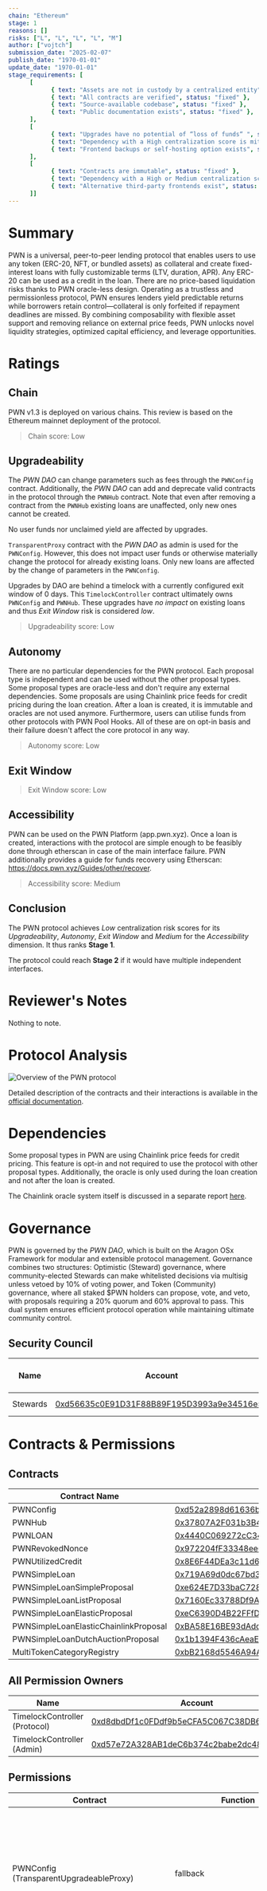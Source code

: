 ```yaml
---
chain: "Ethereum"
stage: 1
reasons: []
risks: ["L", "L", "L", "L", "M"]
author: ["vojtch"]
submission_date: "2025-02-07"
publish_date: "1970-01-01"
update_date: "1970-01-01"
stage_requirements: [
      [
            { text: "Assets are not in custody by a centralized entity", status: "fixed" },
            { text: "All contracts are verified", status: "fixed" },
            { text: "Source-available codebase", status: "fixed" },
            { text: "Public documentation exists", status: "fixed" },
      ], 
      [
            { text: "Upgrades have no potential of “loss of funds“ ", status: "fixed"},
            { text: "Dependency with a High centralization score is mitigated", status: "fixed" },
            { text: "Frontend backups or self-hosting option exists", status: "fixed"},
      ], 
      [
            { text: "Contracts are immutable", status: "fixed" },
            { text: "Dependency with a High or Medium centralization score is mitigated", status: "fixed" },
            { text: "Alternative third-party frontends exist", status: "unfixed" }  
      ]]
---
```


# Summary

PWN is a universal, peer-to-peer lending protocol that enables users to use any token (ERC-20, NFT, or bundled assets) as collateral and create fixed-interest loans with fully customizable terms (LTV, duration, APR). Any ERC-20 can be used as a credit in the loan. There are no price-based liquidation risks thanks to PWN oracle-less design. Operating as a trustless and permissionless protocol, PWN ensures lenders yield predictable returns while borrowers retain control—collateral is only forfeited if repayment deadlines are missed. By combining composability with flexible asset support and removing reliance on external price feeds, PWN unlocks novel liquidity strategies, optimized capital efficiency, and leverage opportunities.

# Ratings

## Chain

PWN v1.3 is deployed on various chains. This review is based on the Ethereum mainnet deployment of the protocol.

> Chain score: Low

## Upgradeability

The _PWN DAO_ can change parameters such as fees through the `PWNConfig` contract. Additionally, the _PWN DAO_ can add and deprecate valid contracts in the protocol through the `PWNHub` contract. Note that even after removing a contract from the `PWNHub` existing loans are unaffected, only new ones cannot be created.

No user funds nor unclaimed yield are affected by upgrades.

`TransparentProxy` contract with the _PWN DAO_ as admin is used for the `PWNConfig`. However, this does not impact user funds or otherwise materially change the protocol for already existing loans. Only new loans are affected by the change of parameters in the `PWNConfig`.

Upgrades by DAO are behind a timelock with a currently configured exit window of 0 days. This `TimelockController` contract ultimately owns `PWNConfig` and `PWNHub`. These upgrades have _no impact_ on existing loans and thus _Exit Window_ risk is considered _low_.

> Upgradeability score: Low

## Autonomy

There are no particular dependencies for the PWN protocol. Each proposal type is independent and can be used without the other proposal types. Some proposal types are oracle-less and don't require any external dependencies. Some proposals are using Chainlink price feeds for credit pricing during the loan creation. After a loan is created, it is immutable and oracles are not used anymore.
Furthermore, users can utilise funds from other protocols with PWN Pool Hooks. All of these are on opt-in basis and their failure doesn't affect the core protocol in any way.

> Autonomy score: Low

## Exit Window


> Exit Window score: Low

## Accessibility

PWN can be used on the PWN Platform (app.pwn.xyz). Once a loan is created, interactions with the protocol are simple enough to be feasibly done through etherscan in case of the main interface failure. PWN additionally provides a guide for funds recovery using Etherscan: https://docs.pwn.xyz/Guides/other/recover.

> Accessibility score: Medium

## Conclusion

The PWN protocol achieves _Low_ centralization risk scores for its _Upgradeability_, _Autonomy_, _Exit Window_ and _Medium_ for the _Accessibility_ dimension. It thus ranks **Stage 1**.

The protocol could reach **Stage 2** if it would have multiple independent interfaces.

# Reviewer's Notes

Nothing to note.

# Protocol Analysis

![Overview of the PWN protocol](../diagrams/pwn-overview.png)

Detailed description of the contracts and their interactions is available in the [official documentation](https://dev-docs.pwn.xyz/smart-contracts/core/deep-dive).

# Dependencies

Some proposal types in PWN are using Chainlink price feeds for credit pricing. This feature is opt-in and not required to use the protocol with other proposal types. Additionally, the oracle is only used during the loan creation and not after the loan is created.

The Chainlink oracle system itself is discussed in a separate report [here](/protocols/chainlink-oracles/ethereum).

# Governance

PWN is governed by the _PWN DAO_, which is built on the Aragon OSx Framework for modular and extensible protocol management. Governance combines two structures: Optimistic (Steward) governance, where community-elected Stewards can make whitelisted decisions via multisig unless vetoed by 10% of voting power, and Token (Community) governance, where all staked $PWN holders can propose, vote, and veto, with proposals requiring a 20% quorum and 60% approval to pass. This dual system ensures efficient protocol operation while maintaining ultimate community control.

## Security Council


| Name          | Account                                     | Type     | ≥ 7 signers | ≥ 51% threshold | ≥ 50% non-insider | Signers public |
| ------------- | ------------------------------------------- | -------- | ----------- | --------------- | ----------------- | -------------- |
| Stewards | [0xd56635c0E91D31F88B89F195D3993a9e34516e59](https://etherscan.io/address/0xd56635c0E91D31F88B89F195D3993a9e34516e59) | Multisig 2/5 | ❌          | ❌              | ❌                | ❌             |

# Contracts & Permissions

## Contracts

| Contract Name | Address                                     |
| ------------- | ------------------------------------------- |
| PWNConfig    | [0xd52a2898d61636bB3eEF0d145f05352FF543bdCC](https://etherscan.io/address/0xd52a2898d61636bB3eEF0d145f05352FF543bdCC) |
| PWNHub    | [0x37807A2F031b3B44081F4b21500E5D70EbaDAdd5](https://etherscan.io/address/0x37807A2F031b3B44081F4b21500E5D70EbaDAdd5) |
| PWNLOAN    | [0x4440C069272cC34b80C7B11bEE657D0349Ba9C23](https://etherscan.io/address/0x4440C069272cC34b80C7B11bEE657D0349Ba9C23) |
| PWNRevokedNonce    | [0x972204fF33348ee6889B2d0A3967dB67d7b08e4c](https://etherscan.io/address/0x972204fF33348ee6889B2d0A3967dB67d7b08e4c) |
| PWNUtilizedCredit    | [0x8E6F44DEa3c11d69C63655BDEcbA25Fa986BCE9D](https://etherscan.io/address/0x8E6F44DEa3c11d69C63655BDEcbA25Fa986BCE9D) |
| PWNSimpleLoan    | [0x719A69d0dc67bd3Aa7648D4694081B3c87952797](https://etherscan.io/address/0x719A69d0dc67bd3Aa7648D4694081B3c87952797) |
| PWNSimpleLoanSimpleProposal    | [0xe624E7D33baC728bE2bdB606Da0018B6E05A84D9](https://etherscan.io/address/0xe624E7D33baC728bE2bdB606Da0018B6E05A84D9) |
| PWNSimpleLoanListProposal    | [0x7160Ec33788Df9AFb8AAEe777e7Ae21151B51eDd](https://etherscan.io/address/0x7160Ec33788Df9AFb8AAEe777e7Ae21151B51eDd) |
| PWNSimpleLoanElasticProposal    | [0xeC6390D4B22FFfD22E5C5FDB56DaF653C3Cd0626](https://etherscan.io/address/0xeC6390D4B22FFfD22E5C5FDB56DaF653C3Cd0626) |
| PWNSimpleLoanElasticChainlinkProposal    | [0xBA58E16BE93dAdcBB74a194bDfD9E5933b24016B](https://etherscan.io/address/0xBA58E16BE93dAdcBB74a194bDfD9E5933b24016B) |
| PWNSimpleLoanDutchAuctionProposal    | [0x1b1394F436cAeaE139131E9bca6f5d5A2A7e1369](https://etherscan.io/address/0x1b1394F436cAeaE139131E9bca6f5d5A2A7e1369) |
| MultiTokenCategoryRegistry | [0xbB2168d5546A94AE2DA9254e63D88F7f137B2534](https://etherscan.io/address/0xbB2168d5546A94AE2DA9254e63D88F7f137B2534) |

## All Permission Owners

| Name | Account                                       | Type         |
| ---- | --------------------------------------------- | ------------ |
| TimelockController (Protocol) | [0xd8dbdDf1c0FDdf9b5eCFA5C067C38DB66739FBAB](https://etherscan.io/address/0xd8dbdDf1c0FDdf9b5eCFA5C067C38DB66739FBAB) | Contract |
| TimelockController (Admin) | [0xd57e72A328AB1deC6b374c2babe2dc489819B5Ea](https://etherscan.io/address/0xd57e72A328AB1deC6b374c2babe2dc489819B5Ea) | Contract |

## Permissions

| Contract      | Function     | Impact      | Owner                   |
| ------------- | ------------ | ----------- | ----------------------- |
| PWNConfig (TransparentUpgradeableProxy) | fallback | If the msg.sender is the admin this call will resolve to admin functions. Admin write functions are upgradeTo, upgradeToAndCall and changeAdmin.  If admin is compromised, it can update the implementation and change PWN Config fee receiver to its own account. These fees are PWN DAO's and not user funds. | TimelockController (Protocol) |
| PWNConfig (Implementation) | transferOwnership | Transfers the PWNConfig contract ownership. Malicious actor could transfer the contract ownership to it's own account and control all protocol parameters. | TimelockController (Protocol) |
| PWNConfig (Implementation) | renounceOwnership | Removes contract owner. No permissioned functions can be called after this function is executed. | TimelockController (Protocol) |
| PWNConfig (Implementation) | setFee | Changes the protocol fee. The fee is collected at the loan creation from the loan credit amount. Fee is hard-capped at 10%. Malicious actor could raise the protocol fee up to 10%. | TimelockController (Protocol) |
| PWNConfig (Implementation) | setFeeCollector | Changes the account that receives the collected protocol fees. Malicious actor could change the address to his own account and collect all protocol fees. | TimelockController (Protocol) |
| PWNConfig (Implementation) | setLOANMetadataUri | Sets metadata URI for the LOAN token. This is used to display dynamic thumbnails etc. with the LOAN NFTs. Malicious actor could change this to an URL that he owns which could be malicious/scam site. | TimelockController (Protocol) |
| PWNConfig (Implementation) | setDefaultLOANMetadataUri | Sets default metadata URI for the LOAN token. This is used to display dynamic thumbnails etc. with the LOAN NFTs. Malicious actor could change this to an URL that he owns which could be malicious/scam site. | TimelockController (Protocol) |
| PWNConfig (Implementation) | registerStateFingerprintComputer | Registers new State Fingerprint Computer contract in the protocol. This contract is used to get a state fingerprint for tokens which value depends on their state. Malicious actor could register a faulty computer and scam users with tokens that appear to have certain state but actually don't. | TimelockController (Protocol) |
| PWNConfig (Implementation) | registerPoolAdapter | Registers a new Pool Adapter contract in the protocol. This contract is used to integrate with other DeFi protocols to dynamically use supply from them. Malicious actor could register a pool adapter which would transfer the tokens from the pool to an account owned by the malicious entity. Note that a user would have to manually choose to use this malicious contract. | TimelockController |
| PWNHub | transferOwnership | Transfers the PWNHub contract ownership. Malicious actor could tag malicious contracts and make them valid in the protocol. | TimelockController (Protocol) |
| PWNHub | renounceOwnership | Removes contract owner. No permissioned functions can be called after this function is executed. | TimelockController (Protocol) |
| PWNHub | setTag | Sets tag for a specified contract. Having a tag makes a contract valid in the protocol. Malicious actor could make his own contract valid and act as for example the Loan contract. Users would have to manually specify the usage of this contract. | TimelockController (Protocol) |
| PWNHub | setTags | Same as setTag. This function calls setTag multiple times. | TimelockController (Protocol) |
| PWNLOAN | mint | Mints a LOAN token. LOAN token represents a loan in the protocol for the lender. It is required to claim repayment or collateral. Malicious actor could mint worthless LOAN tokens and try to use them as a collateral for loans. | Loan contract specified in an offer |
| PWNLOAN | burn | Burns a LOAN token. LOAN token represents a loan in the protocol for the lender. It is required to claim repayment or collateral. Malicious actor could burn other LOAN tokens and make it impossible to claim loans. | Loan contract specified in an offer |
| PWNRevokedNonce | revokeNonce | Revokes nonce for an offer. Used to revoke an offchain signed offer on behalf of an owner. Malicious actor could revoke offers that the user wants to be valid. | Contract with a valid tag in PWNHub |
| PWNSimpleLoanSimpleProposal | acceptProposal | Accepts a given proposal. Loan contracts call this function with the signed proposal on behalf of the acceptor. | Loan contract specified in an offer |
| PWNSimpleLoanListProposal | acceptProposal |Accepts a given proposal. Loan contracts call this function with the signed proposal on behalf of the acceptor. | Loan contract specified in an offer |
| PWNSimpleLoanElasticProposal | acceptProposal | Accepts a given proposal. Loan contracts call this function with the signed proposal on behalf of the acceptor. | Loan contract specified in an offer |
| PWNSimpleLoanDutchAuctionProposal | acceptProposal | Accepts a given proposal. Loan contracts call this function with the signed proposal on behalf of the acceptor. | Loan contract specified in an offer |
| PWNSimpleLoanElasticChainlinkProposal | acceptProposal | Accepts a given proposal. Loan contracts call this function with the signed proposal on behalf of the acceptor. | Loan contract specified in an offer |
| PWNUtilizedCredit | utilizeCredit | Updates utilised credit for an account. This is used to share credit between different proposal types. Malicious actor would add a valid tag to a malicious contract which could update the utilised credit to go over the credit limit. | Contract with a valid tag in PWNHub |
| TimelockController (Protocol) | schedule | Schedules a transaction to be executed after the mandatory delay has passed (currently none). This transaction can perform any action that this contract is allowed to, including upgrading PWNConfig and tagging new contracts in PWNHub. | PWNDAO |
| TimelockController (Protocol) | scheduleBatch | Similar to schedule, for a batch of transactions. | PWNDAO |
| TimelockController (Protocol) | updateDelay | Updates the mandatory delay. There are no minimum or maximum delays enforced in the contract. | TimelockController |
| TimelockController (Protocol) | cancel | Cancels a queued transaction before it has been executed. | PWNDAO |
| TimelockController (Protocol) | grantRole | Grants a role to a given address. There are different roles to schedule, cancel, and execute transactions, currently executing transactions is open to anyone. | TimelockController (Protocol) |
| TimelockController (Protocol) | revokeRole| Revokes a role from a given address. | TimelockController (Protocol) |
| TimelockController (Admin) | schedule | Schedules a transaction to be executed after the mandatory delay has passed (currently none). This transaction can perform any action that this contract is allowed to, including changing parameters in PWNConfig. | PWNDAO |
| TimelockController (Admin) | scheduleBatch | Similar to schedule, for a batch of transactions. | PWNDAO |
| TimelockController (Admin) | updateDelay | Updates the mandatory delay. There are no minimum or maximum delays enforced in the contract. | TimelockController |
| TimelockController (Admin) | cancel | Cancels a queued transaction before it has been executed. | PWNDAO |
| TimelockController (Admin) | grantRole | Grants a role to a given address. There are different roles to schedule, cancel, and execute transactions, currently executing transactions is open to anyone. | TimelockController (Admin) |
| TimelockController (Admin) | revokeRole| Revokes a role from a given address. | TimelockController (Admin) |
| MultiTokenCategoryRegistry | transferOwnership | Transfers the MultiTokenCategoryRegistry contract ownership. Malicious owner could register an asset to have a different category than it actually supports and make the asset unusable in the protocol. Does not affect already running loans with these assets. | TimelockController (Protocol) |
| MultiTokenCategoryRegistry | renounceOwnership | Removes contract owner. No permissioned functions can be called after this function is executed. | TimelockController (Protocol) |
| MultiTokenCategoryRegistry | registerCategoryValue | Registers a category for an asset. Malicious actor could register an asset to have a different category than it actually supports and make the asset unusable in the protocol. Does not affect already running loans with these assets. | TimelockController (Protocol) |
| MultiTokenCategoryRegistry | unregisterCategoryValue | Unregisters a category for an asset. Malicious actor could unregister an asset and make it unusable in the protocol. Does not affect already running loans with these assets. | TimelockController (Protocol) |